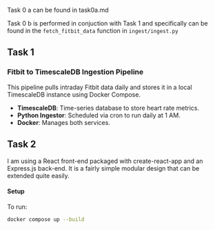 Task 0 a can be found in task0a.md

Task 0 b is performed in conjuction with Task 1 and specifically can be found in the `fetch_fitbit_data` function in `ingest/ingest.py`

## Task 1

### Fitbit to TimescaleDB Ingestion Pipeline

This pipeline pulls intraday Fitbit data daily and stores it in a local TimescaleDB instance using Docker Compose.

- **TimescaleDB**: Time-series database to store heart rate metrics.
- **Python Ingestor**: Scheduled via cron to run daily at 1 AM.
- **Docker**: Manages both services.

## Task 2

I am using a React front-end packaged with create-react-app and an Express.js back-end. It is a fairly simple modular design that can be extended quite easily.

#### Setup

To run:

```bash
docker compose up --build
```
